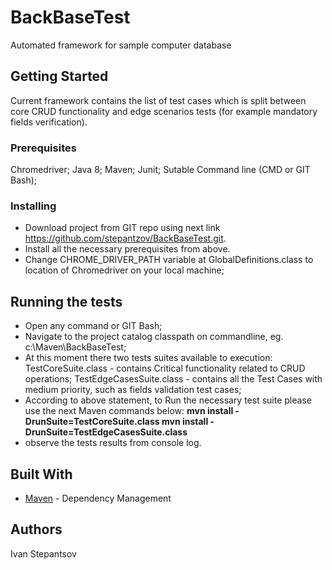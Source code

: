 # BackBaseTest
Automated framework for sample computer database

## Getting Started
Current framework contains the list of test cases which is split between core CRUD functionality and edge scenarios tests (for example mandatory fields verification).

### Prerequisites
Chromedriver;
Java 8; 
Maven;
Junit;
Sutable Command line (CMD or GIT Bash);

### Installing
- Download project from GIT repo using next link https://github.com/stepantzov/BackBaseTest.git.
- Install all the necessary prerequisites from above. 
- Change CHROME_DRIVER_PATH variable at GlobalDefinitions.class to location of Chromedriver on your local machine;

## Running the tests 
- Open any command or GIT Bash;
- Navigate to the project catalog classpath on commandline, eg. c:\Maven\BackBaseTest;
- At this moment there two tests suites available to execution: 
TestCoreSuite.class - contains Critical functionality related to CRUD operations;
TestEdgeCasesSuite.class - contains all the Test Cases with medium priority, such as fields validation test cases;
- According to above statement, to Run the necessary test suite please use the next Maven commands below: 
**mvn install -DrunSuite=TestCoreSuite.class
mvn install -DrunSuite=TestEdgeCasesSuite.class**
- observe the tests results from console log.

## Built With
* [Maven](https://maven.apache.org/) - Dependency Management


## Authors
Ivan Stepantsov
